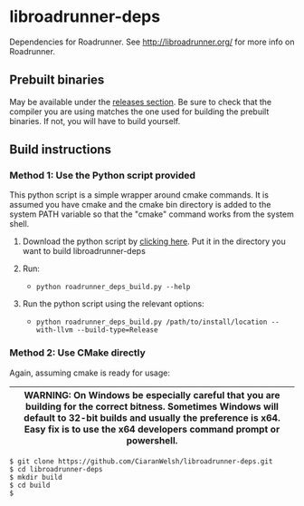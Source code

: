 # libroadrunner-deps
Dependencies for Roadrunner. See http://libroadrunner.org/ for more info on Roadrunner.

## Prebuilt binaries
May be available under the [releases section](https://github.com/CiaranWelsh/libroadrunner-deps/releases/tag/v2.0.1). Be sure to check that the compiler you are using matches the one used for building the prebuilt binaries. If not, you will have to build yourself. 

## Build instructions
### Method 1: Use the Python script provided
This python script is a simple wrapper around cmake commands. It is assumed you have cmake and the cmake bin directory 
is added to the system PATH variable so that the "cmake" command works from the system shell.
1. Download the python script by [clicking here](https://raw.githubusercontent.com/CiaranWelsh/libroadrunner-deps/master/roadrunner_deps_build.py). Put it in the directory you want to build libroadrunner-deps
2. Run: 
    - `python roadrunner_deps_build.py --help` 

2. Run the python script using the relevant options:
    - `python roadrunner_deps_build.py /path/to/install/location --with-llvm --build-type=Release`
    
   
### Method 2: Use CMake directly
Again, assuming cmake is ready for usage:

| WARNING: On Windows be especially careful that you are building for the correct bitness. Sometimes Windows will default to 32-bit builds and usually the preference is x64. Easy fix is to use the x64 developers command prompt or powershell.|
| --- |

```
$ git clone https://github.com/CiaranWelsh/libroadrunner-deps.git
$ cd libroadrunner-deps
$ mkdir build
$ cd build
$ 
```
   
   
   
   
   
   
   
   
   
   
   
   
 
